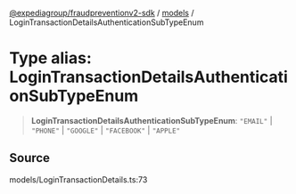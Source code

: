 [@expediagroup/fraudpreventionv2-sdk](../../index.md) / [models](../index.md) / LoginTransactionDetailsAuthenticationSubTypeEnum

# Type alias: LoginTransactionDetailsAuthenticationSubTypeEnum

> **LoginTransactionDetailsAuthenticationSubTypeEnum**: `"EMAIL"` \| `"PHONE"` \| `"GOOGLE"` \| `"FACEBOOK"` \| `"APPLE"`

## Source

models/LoginTransactionDetails.ts:73
